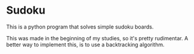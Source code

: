 # Sudoku

This is a python program that solves simple sudoku boards. 

This was made in the beginning of my studies, so it's pretty rudimentar.
A better way to implement this, is to use a backtracking algorithm.
